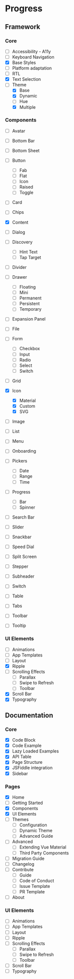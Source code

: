 # Progress

## Framework

### Core
  - [ ] Accessibility - A11y
  - [ ] Keyboard Navigation
  - [x] Base Styles
  - [ ] Platform adaptation
  - [ ] RTL
  - [x] Text Selection
  - [ ] Theme
    - [x] Base
    - [x] Dynamic
    - [ ] Hue
    - [x] Multiple

### Components
  - [ ] Avatar
  - [ ] Bottom Bar
  - [ ] Bottom Sheet
  - [ ] Button
    - [ ] Fab
    - [ ] Flat
    - [ ] Icon
    - [ ] Raised
    - [ ] Toggle

  - [ ] Card
  - [ ] Chips
  - [x] Content
  - [ ] Dialog
  - [ ] Discovery
    - [ ] Hint Text
    - [ ] Tap Target

  - [ ] Divider
  - [ ] Drawer
    - [ ] Floating
    - [ ] Mini
    - [ ] Permanent
    - [ ] Persistent
    - [ ] Temporary

  - [ ] Expansion Panel
  - [ ] File
  - [ ] Form
    - [ ] Checkbox
    - [ ] Input
    - [ ] Radio
    - [ ] Select
    - [ ] Switch

  - [ ] Grid
  - [x] Icon
    - [x] Material
    - [x] Custom
    - [x] SVG

  - [ ] Image
  - [ ] List
  - [ ] Menu
  - [ ] Onboarding

  - [ ] Pickers
    - [ ] Date
    - [ ] Range
    - [ ] Time

  - [ ] Progress
    - [ ] Bar
    - [ ] Spinner

  - [ ] Search Bar
  - [ ] Slider
  - [ ] Snackbar
  - [ ] Speed Dial
  - [ ] Split Screen
  - [ ] Stepper
  - [ ] Subheader
  - [ ] Switch
  - [ ] Table
  - [ ] Tabs
  - [ ] Toolbar
  - [ ] Tooltip

### UI Elements
  - [ ] Animations
  - [ ] App Templates
  - [ ] Layout
  - [x] Ripple
  - [ ] Scrolling Effects
    - [ ] Parallax
    - [ ] Swipe to Refresh
    - [ ] Toolbar

  - [x] Scroll Bar
  - [x] Typography

## Documentation

### Core
  - [x] Code Block
  - [x] Code Example
  - [x] Lazy Loaded Examples
  - [x] API Table
  - [x] Page Structure
  - [x] JSFiddle integration
  - [x] Sidebar

### Pages
  - [x] Home
  - [ ] Getting Started
  - [x] Components
  - [x] UI Elements
  - [ ] Themes
    - [ ] Configuration
    - [ ] Dynamic Theme
    - [ ] Advanced Guide

  - [ ] Advanced
    - [ ] Extending Vue Material
    - [ ] Third Party Components

  - [ ] Migration Guide
  - [ ] Changelog
  - [ ] Contribute
    - [ ] Guide
    - [ ] Code of Conduct
    - [ ] Issue Template
    - [ ] PR Template

  - [ ] About

### UI Elements
  - [ ] Animations
  - [ ] App Templates
  - [ ] Layout
  - [ ] Ripple
  - [ ] Scrolling Effects
    - [ ] Parallax
    - [ ] Swipe to Refresh
    - [ ] Toolbar

  - [ ] Scroll Bar
  - [ ] Typography
